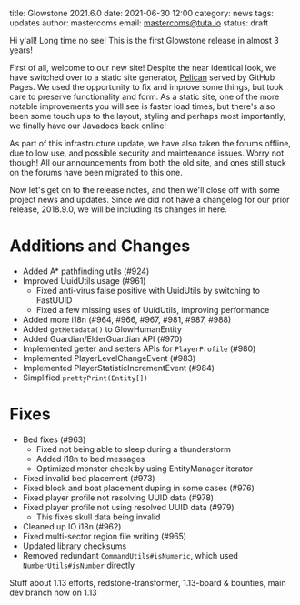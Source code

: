 title: Glowstone 2021.6.0
date: 2021-06-30 12:00
category: news
tags: updates
author: mastercoms
email: mastercoms@tuta.io
status: draft

Hi y'all! Long time no see! This is the first Glowstone release in almost 3 years!

First of all, welcome to our new site! Despite the near identical look, we have switched over
to a static site generator, [Pelican](https://docs.getpelican.com/en/latest/) served by GitHub Pages.
We used the opportunity to fix and improve some things, but took care to preserve functionality and form.
As a static site, one of the more notable improvements you will see is faster load times, but there's also been some
touch ups to the layout, styling and perhaps most importantly, we finally have our Javadocs back online!

As part of this infrastructure update, we have also taken the forums offline, due to low use, and possible security and maintenance issues.
Worry not though! All our announcements from both the old site, and ones still stuck on the forums have been migrated to this one.

Now let's get on to the release notes, and then we'll close off with some project news and updates. Since we did not have a changelog for our prior release, 2018.9.0, we will be including its changes in here.

# Additions and Changes

* Added A* pathfinding utils (#924)
* Improved UuidUtils usage (#961)
  * Fixed anti-virus false positive with UuidUtils by switching to FastUUID
  * Fixed a few missing uses of UuidUtils, improving performance
* Added more i18n (#964, #966, #967, #981, #987, #988)
* Added `getMetadata()` to GlowHumanEntity
* Added Guardian/ElderGuardian API (#970)
* Implemented getter and setters APIs for `PlayerProfile` (#980)
* Implemented PlayerLevelChangeEvent (#983)
* Implemented PlayerStatisticIncrementEvent (#984)
* Simplified `prettyPrint(Entity[])`

# Fixes

* Bed fixes (#963)
  * Fixed not being able to sleep during a thunderstorm
  * Added i18n to bed messages
  * Optimized monster check by using EntityManager iterator
* Fixed invalid bed placement (#973)
* Fixed block and boat placement duping in some cases (#976)
* Fixed player profile not resolving UUID data (#978)
* Fixed player profile not using resolved UUID data (#979)
  * This fixes skull data being invalid
* Cleaned up IO i18n (#962)
* Fixed multi-sector region file writing (#965)
* Updated library checksums
* Removed redundant `CommandUtils#isNumeric`, which used `NumberUtils#isNumber` directly

Stuff about 1.13 efforts, redstone-transformer, 1.13-board & bounties, main dev branch now on 1.13

